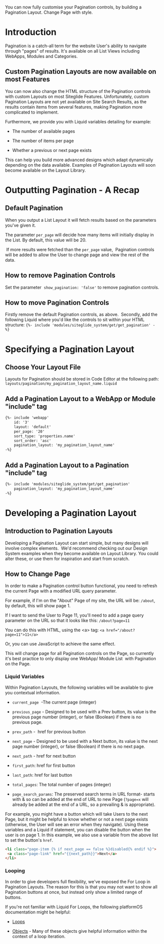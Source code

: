 You can now fully customise your Pagination controls, by building a Pagination Layout. Change Page with style.

# Introduction

Pagination is a catch-all term for the website User's ability to navigate through "pages" of results.&#x20;
It's available on all List Views including WebApps, Modules and Categories.&#x20;

## Custom Pagination Layouts are now available on most Features

You can now also change the HTML structure of the Pagination controls with custom Layouts on most Siteglide Features. Unfortunately, custom Pagination Layouts are not yet available on Site Search Results, as the results contain items from several features, making Pagination more complicated to implement.&#x20;

Furthermore, we provide you with Liquid variables detailing for example:

*   The number of available pages

*   The number of items per page

*   Whether a previous or next page exists

This can help you build more advanced designs which adapt dynamically depending on the data available. Examples of Pagination Layouts will soon become available on the Layout Library.

# Outputting Pagination - A Recap

## Default Pagination

When you output a List Layout it will fetch results based on the parameters you've given it. 

The parameter `per_page` will decide how many items will initially display in the List. By default, this value will be 20.

 If more results were fetched than the `per_page` value,  Pagination controls will be added to allow the User to change page and view the rest of the data.

## How to remove Pagination Controls

Set the parameter  `show_pagination: 'false'` to remove pagination controls.

## How to move Pagination Controls

Firstly remove the default Pagination controls, as above. 
Secondly, add the following Liquid where you'd like the controls to sit within your HTML structure: `{%- include 'modules/siteglide_system/get/get_pagination' -%}`

# Specifying a Pagination Layout

## Choose Your Layout File

Layouts for Pagination should be stored in Code Editor at the following path: `layouts/pagination/my_pagination_layout_name.liquid`

## Add a Pagination Layout to a WebApp or Module "include" tag

```html
{%- include 'webapp'
    id: '3'
    layout: 'default'
    per_page: '20'
    sort_type: 'properties.name'
    sort_order: 'asc'
    pagination_layout: 'my_pagination_layout_name'
-%}
```

## Add a Pagination Layout to a Pagination "include" tag

```html
{%- include 'modules/siteglide_system/get/get_pagination'
    pagination_layout: 'my_pagination_layout_name' 
-%}
```

# Developing a Pagination Layout

## Introduction to Pagination Layouts

Developing a Pagination Layout can start simple, but many designs will involve complex elements. 
We'd recommend checking out our Design System examples when they become available on Layout Library. You could alter these, or use them for inspiration and start from scratch. 

## How to Change Page

In order to make a Pagination control button functional, you need to refresh the current Page with a modified URL query parameter. 

For example, if I'm on the "About" Page of my site, the URL will be: `/about`, by default, this will show page 1.

If I want to send the User to Page 11, you'll need to add a page query parameter on the URL so that it looks like this: `/about?page=11`

You can do this with HTML, using the \<a> tag: `<a href="/about?page=11">11</a> `

Or, you can use JavaScript to achieve the same effect. 

This will change page for all Pagination controls on the Page, so currently it's best practice to only display one WebApp/ Module List  with Pagination on the Page.&#x20;

### Liquid Variables

Within Pagination Layouts, the following variables will be available to give you contextual information. 

*   `current_page`  -The current page (integer)  

*   `previous_page` - Designed to be used with a Prev button, its value is the previous page number (integer), or false (Boolean) if there is no previous page.

*   `prev_path` -  href for previous button

*   `next_page` - Designed to be used with a Next button, its value is the next page number (integer), or false (Boolean) if there is no next page.

*   `next_path` - href for next button

*   `first_path`: href for first button

*   `last_path`: href for last button

*   `total_pages`: The total number of pages (integer)

*   `page_search_params`: The preserved search terms in URL format- starts with & so can be added at the end of URL to new Page (`?page=x` will already be added at the end of a URL, so a prevailing & is appropriate). 

For example, you might have a button which will take Users to the next Page, but it might be helpful to know whether or not a next page exists (otherwise, the User will see an error when they navigate). Using these variables and a Liquid if statement, you can disable the button when the user is on page 1. In this example, we also use a variable from the above list to set the button's `href`.

```html
<li class="page-item {% if next_page == false %}disabled{% endif %}">
 <a class="page-link" href="{{next_path}}">Next</a>
</li>
```

### Looping

In order to give developers full flexibility, we've exposed the For Loop in Pagination Layouts. The reason for this is that you may not want to show all Pagination buttons at once, but instead only show a limited range of buttons.

If you're not familiar with Liquid For Loops, the following platformOS documentation might be helpful:

*   [Loops](https://documentation.platformos.com/api-reference/liquid/loops)

*   [Objects](https://documentation.platformos.com/api-reference/liquid/objects) - Many of these objects give helpful information within the context of a loop iteration.

